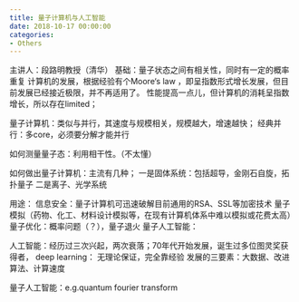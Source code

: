 ```yaml
---
title: 量子计算机与人工智能
date: 2018-10-17 00:00:00
categories:
- Others
---
```

主讲人：段路明教授（清华）
基础：量子状态之间有相关性，同时有一定的概率重复
计算机的发展，根据经验有个Moore‘s law ，即呈指数形式增长发展，但目前发展已经接近极限，并不再适用了。
性能提高一点儿，但计算机的消耗呈指数增长，所以存在limited；

量子计算机：类似与并行，其速度与规模相关，规模越大，增速越快；
经典并行：多core，必须要分解才能并行

如何测量量子态：利用相干性。（不太懂）

如何做出量子计算机：主流有几种；
一是固体系统：包括超导，金刚石自旋，拓扑量子
二是离子、光学系统

用途：
信息安全：量子计算机可迅速破解目前通用的RSA、SSL等加密技术
量子模拟（药物、化工、材料设计模拟等，在现有计算机体系中难以模拟或花费太高）
量子优化：概率问题（？），量子退火
量子人工智能：

人工智能：经历过三次兴起，两次衰落；70年代开始发展，诞生过多位图灵奖获得者，
deep learning： 无理论保证，完全靠经验
发展的三要素：大数据、改进算法、计算速度

量子人工智能：e.g.quantum fourier transform
